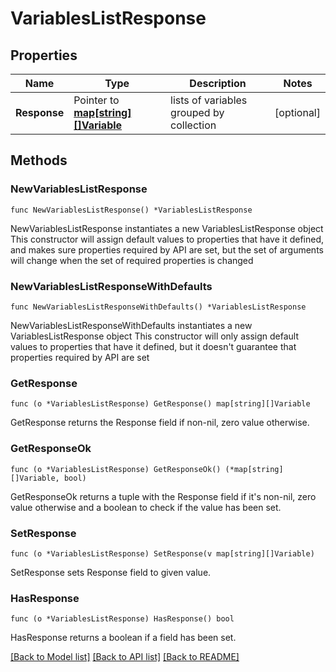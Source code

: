 # VariablesListResponse

## Properties

Name | Type | Description | Notes
------------ | ------------- | ------------- | -------------
**Response** | Pointer to [**map[string][]Variable**](array.md) | lists of variables grouped by collection | [optional] 

## Methods

### NewVariablesListResponse

`func NewVariablesListResponse() *VariablesListResponse`

NewVariablesListResponse instantiates a new VariablesListResponse object
This constructor will assign default values to properties that have it defined,
and makes sure properties required by API are set, but the set of arguments
will change when the set of required properties is changed

### NewVariablesListResponseWithDefaults

`func NewVariablesListResponseWithDefaults() *VariablesListResponse`

NewVariablesListResponseWithDefaults instantiates a new VariablesListResponse object
This constructor will only assign default values to properties that have it defined,
but it doesn't guarantee that properties required by API are set

### GetResponse

`func (o *VariablesListResponse) GetResponse() map[string][]Variable`

GetResponse returns the Response field if non-nil, zero value otherwise.

### GetResponseOk

`func (o *VariablesListResponse) GetResponseOk() (*map[string][]Variable, bool)`

GetResponseOk returns a tuple with the Response field if it's non-nil, zero value otherwise
and a boolean to check if the value has been set.

### SetResponse

`func (o *VariablesListResponse) SetResponse(v map[string][]Variable)`

SetResponse sets Response field to given value.

### HasResponse

`func (o *VariablesListResponse) HasResponse() bool`

HasResponse returns a boolean if a field has been set.


[[Back to Model list]](../README.md#documentation-for-models) [[Back to API list]](../README.md#documentation-for-api-endpoints) [[Back to README]](../README.md)


